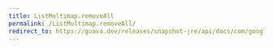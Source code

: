 ```yaml
---
title: ListMultimap.removeAll
permalink: /ListMultimap.removeAll/
redirect_to: https://guava.dev/releases/snapshot-jre/api/docs/com/google/common/collect/ListMultimap.html#removeAll-java.lang.Object-
---
```

